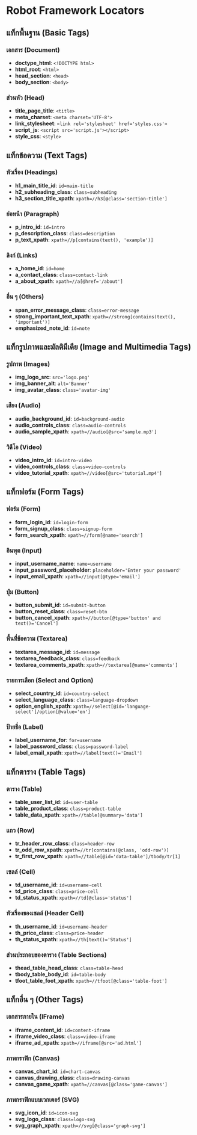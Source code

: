 # Robot Framework Locators

## แท็กพื้นฐาน (Basic Tags)

### เอกสาร (Document)

- **doctype_html**: `<!DOCTYPE html>`
- **html_root**: `<html>`
- **head_section**: `<head>`
- **body_section**: `<body>`

### ส่วนหัว (Head)

- **title_page_title**: `<title>`
- **meta_charset**: `<meta charset='UTF-8'>`
- **link_stylesheet**: `<link rel='stylesheet' href='styles.css'>`
- **script_js**: `<script src='script.js'></script>`
- **style_css**: `<style>`

## แท็กข้อความ (Text Tags)

### หัวเรื่อง (Headings)

- **h1_main_title_id**: `id=main-title`
- **h2_subheading_class**: `class=subheading`
- **h3_section_title_xpath**: `xpath=//h3[@class='section-title']`

### ย่อหน้า (Paragraph)

- **p_intro_id**: `id=intro`
- **p_description_class**: `class=description`
- **p_text_xpath**: `xpath=//p[contains(text(), 'example')]`

### ลิงก์ (Links)

- **a_home_id**: `id=home`
- **a_contact_class**: `class=contact-link`
- **a_about_xpath**: `xpath=//a[@href='/about']`

### อื่น ๆ (Others)

- **span_error_message_class**: `class=error-message`
- **strong_important_text_xpath**: `xpath=//strong[contains(text(), 'important')]`
- **emphasized_note_id**: `id=note`

## แท็กรูปภาพและมัลติมีเดีย (Image and Multimedia Tags)

### รูปภาพ (Images)

- **img_logo_src**: `src='logo.png'`
- **img_banner_alt**: `alt='Banner'`
- **img_avatar_class**: `class='avatar-img'`

### เสียง (Audio)

- **audio_background_id**: `id=background-audio`
- **audio_controls_class**: `class=audio-controls`
- **audio_sample_xpath**: `xpath=//audio[@src='sample.mp3']`

### วิดีโอ (Video)

- **video_intro_id**: `id=intro-video`
- **video_controls_class**: `class=video-controls`
- **video_tutorial_xpath**: `xpath=//video[@src='tutorial.mp4']`

## แท็กฟอร์ม (Form Tags)

### ฟอร์ม (Form)

- **form_login_id**: `id=login-form`
- **form_signup_class**: `class=signup-form`
- **form_search_xpath**: `xpath=//form[@name='search']`

### อินพุต (Input)

- **input_username_name**: `name=username`
- **input_password_placeholder**: `placeholder='Enter your password'`
- **input_email_xpath**: `xpath=//input[@type='email']`

### ปุ่ม (Button)

- **button_submit_id**: `id=submit-button`
- **button_reset_class**: `class=reset-btn`
- **button_cancel_xpath**: `xpath=//button[@type='button' and text()='Cancel']`

### พื้นที่ข้อความ (Textarea)

- **textarea_message_id**: `id=message`
- **textarea_feedback_class**: `class=feedback`
- **textarea_comments_xpath**: `xpath=//textarea[@name='comments']`

### รายการเลือก (Select and Option)

- **select_country_id**: `id=country-select`
- **select_language_class**: `class=language-dropdown`
- **option_english_xpath**: `xpath=//select[@id='language-select']/option[@value='en']`

### ป้ายชื่อ (Label)

- **label_username_for**: `for=username`
- **label_password_class**: `class=password-label`
- **label_email_xpath**: `xpath=//label[text()='Email']`

## แท็กตาราง (Table Tags)

### ตาราง (Table)

- **table_user_list_id**: `id=user-table`
- **table_product_class**: `class=product-table`
- **table_data_xpath**: `xpath=//table[@summary='data']`

### แถว (Row)

- **tr_header_row_class**: `class=header-row`
- **tr_odd_row_xpath**: `xpath=//tr[contains(@class, 'odd-row')]`
- **tr_first_row_xpath**: `xpath=//table[@id='data-table']/tbody/tr[1]`

### เซลล์ (Cell)

- **td_username_id**: `id=username-cell`
- **td_price_class**: `class=price-cell`
- **td_status_xpath**: `xpath=//td[@class='status']`

### หัวเรื่องของเซลล์ (Header Cell)

- **th_username_id**: `id=username-header`
- **th_price_class**: `class=price-header`
- **th_status_xpath**: `xpath=//th[text()='Status']`

### ส่วนประกอบของตาราง (Table Sections)

- **thead_table_head_class**: `class=table-head`
- **tbody_table_body_id**: `id=table-body`
- **tfoot_table_foot_xpath**: `xpath=//tfoot[@class='table-foot']`

## แท็กอื่น ๆ (Other Tags)

### เอกสารภายใน (IFrame)


- **iframe_content_id**: `id=content-iframe`
- **iframe_video_class**: `class=video-iframe`
- **iframe_ad_xpath**: `xpath=//iframe[@src='ad.html']`

### ภาพกราฟิก (Canvas)

- **canvas_chart_id**: `id=chart-canvas`
- **canvas_drawing_class**: `class=drawing-canvas`
- **canvas_game_xpath**: `xpath=//canvas[@class='game-canvas']`

### ภาพกราฟิกแบบเวกเตอร์ (SVG)

- **svg_icon_id**: `id=icon-svg`
- **svg_logo_class**: `class=logo-svg`
- **svg_graph_xpath**: `xpath=//svg[@class='graph-svg']`


